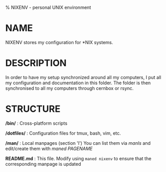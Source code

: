 % NIXENV - personal UNIX environment

# NAME

NIXENV stores my configuration for \*NIX systems.

# DESCRIPTION

In order to have my setup synchronized around all my computers, I put all my configuration and documentation in this folder. The folder is then synchronised to all my computers through cernbox or rsync.

# STRUCTURE

**/bin/**
: Cross-platform scripts

**/dotfiles/**
: Configuration files for tmux, bash, vim, etc.

**/man/**
: Local manpages (section 'l') 
You can list them via _manls_ and edit/create them with _maned PAGENAME_

**README.md**
: This file. Modify using `maned nixenv` to ensure that the corresponding manpage is updated
